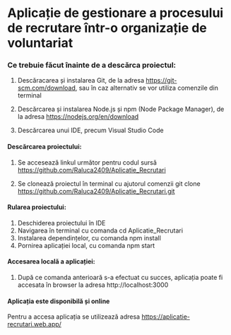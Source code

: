 # Aplicație de gestionare a procesului de recrutare într-o organizație de voluntariat

### Ce trebuie făcut înainte de a descărca proiectul:

1. Descăracarea și instalarea Git, de la adresa  https://git-scm.com/download, sau în caz alternativ se vor utiliza comenzile din terminal

2. Descărcarea și instalarea Node.js și npm (Node Package Manager), de la adresa https://nodejs.org/en/download

3. Descărcarea unui IDE, precum Visual Studio Code

#### Descărcarea proiectului:

1. Se accesează linkul următor pentru codul sursă https://github.com/Raluca2409/Aplicatie_Recrutari

2. Se clonează proiectul în terminal cu ajutorul comenzii git clone https://github.com/Raluca2409/Aplicatie_Recrutari.git

#### Rularea proiectului:

1. Deschiderea proiectului în IDE
2. Navigarea în terminal cu comanda cd Aplicatie_Recrutari
3. Instalarea dependințelor, cu comanda npm install
4. Pornirea aplicației local, cu comanda npm start

#### Accesarea locală a aplicației:

1. După ce comanda anterioară s-a efectuat cu succes, aplicația poate fi accesata în browser la adresa http://localhost:3000

#### Aplicația este disponibilă și online

Pentru a accesa aplicația se utilizează adresa https://aplicatie-recrutari.web.app/

